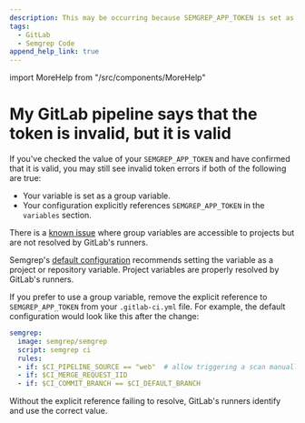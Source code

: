 ```yaml
---
description: This may be occurring because SEMGREP_APP_TOKEN is set as a group variable.
tags:
  - GitLab
  - Semgrep Code
append_help_link: true
---
```


import MoreHelp from "/src/components/MoreHelp"

# My GitLab pipeline says that the token is invalid, but it is valid

If you've checked the value of your `SEMGREP_APP_TOKEN` and have confirmed that it is valid, you may still see invalid token errors if both of the following are true:

* Your variable is set as a group variable.
* Your configuration explicitly references `SEMGREP_APP_TOKEN` in the `variables` section.

There is a [known issue](https://gitlab.com/gitlab-org/gitlab/-/issues/199741) where group variables are accessible to projects but are not resolved by GitLab's runners.

Semgrep's [default configuration](https://semgrep.dev/docs/semgrep-ci/sample-ci-configs/#gitlab-cicd) recommends setting the variable as a project or repository variable. Project variables are properly resolved by GitLab's runners.

If you prefer to use a group variable, remove the explicit reference to `SEMGREP_APP_TOKEN` from your `.gitlab-ci.yml` file. For example, the default configuration would look like this after the change:

```yml
semgrep:
  image: semgrep/semgrep
  script: semgrep ci
  rules:
  - if: $CI_PIPELINE_SOURCE == "web"  # allow triggering a scan manually from the gitlab UI
  - if: $CI_MERGE_REQUEST_IID
  - if: $CI_COMMIT_BRANCH == $CI_DEFAULT_BRANCH
```

Without the explicit reference failing to resolve, GitLab's runners identify and use the correct value.

<MoreHelp />
